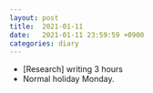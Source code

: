 ```yaml
---
layout: post
title:  2021-01-11
date:   2021-01-11 23:59:59 +0900
categories: diary
---
```


- [Research] writing 3 hours
- Normal holiday Monday.

